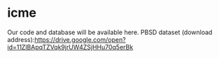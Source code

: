 # icme
Our code and database will be available here. 
PBSD dataset (download address):https://drive.google.com/open?id=11ZlBApqTZVqk9jrUW4ZSjHHu70q5erBk
